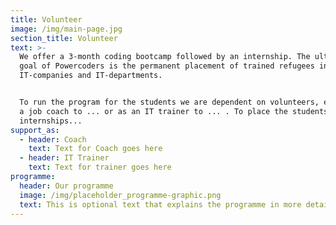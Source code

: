 ```yaml
---
title: Volunteer
image: /img/main-page.jpg
section_title: Volunteer
text: >-
  We offer a 3-month coding bootcamp followed by an internship. The ultimate
  goal of Powercoders is the permanent placement of trained refugees in
  IT-companies and IT-departments.


  To run the program for the students we are dependent on volunteers, either as
  a job coach to ... or as an IT trainer to ... . To place the students in
  internships...
support_as:
  - header: Coach
    text: Text for Coach goes here
  - header: IT Trainer
    text: Text for trainer goes here
programme:
  header: Our programme
  image: /img/placeholder_programme-graphic.png
  text: This is optional text that explains the programme in more detail.
---
```


